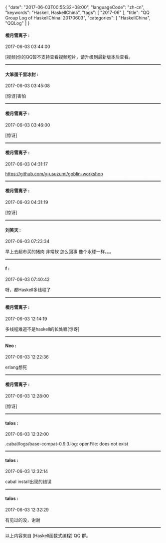 {
  "date": "2017-06-03T00:55:32+08:00",
  "languageCode": "zh-cn",
  "keywords": "Haskell, HaskellChina",
  "tags": [
    "2017-06"
  ],
  "title": "QQ Group Log of HaskellChina: 20170603",
  "categories": [
    "HaskellChina", "QQLog"
  ]
}



#### 橙月雪离子 :

<span class="article-duration">2017-06-03 03:44:00</span>

[视频]你的QQ暂不支持查看视频短片，请升级到最新版本后查看。

<hr style="border-top: 1px dotted grey;width:99%"/>



#### 大笨蛋千里冰封 :

<span class="article-duration">2017-06-03 03:45:08</span>

[惊讶]害怕

<hr style="border-top: 1px dotted grey;width:99%"/>



#### 橙月雪离子 :

<span class="article-duration">2017-06-03 03:46:00</span>

[惊讶]

<hr style="border-top: 1px dotted grey;width:99%"/>



#### 橙月雪离子 :

<span class="article-duration">2017-06-03 04:31:17</span>

https://github.com/y-usuzumi/goblin-workshop

<hr style="border-top: 1px dotted grey;width:99%"/>



#### 橙月雪离子 :

<span class="article-duration">2017-06-03 04:31:19</span>

[惊讶]

<hr style="border-top: 1px dotted grey;width:99%"/>



#### 刘笑天 :

<span class="article-duration">2017-06-03 07:23:34</span>

早上去超市买的猪肉  非常软  怎么回事  像个水球一样。。。

<hr style="border-top: 1px dotted grey;width:99%"/>



#### f :

<span class="article-duration">2017-06-03 07:40:42</span>

呀，都Haskell多线程了

<hr style="border-top: 1px dotted grey;width:99%"/>



#### 橙月雪离子 :

<span class="article-duration">2017-06-03 12:14:19</span>

多线程难道不是haskell的长处嘛[惊讶]

<hr style="border-top: 1px dotted grey;width:99%"/>



#### Neo :

<span class="article-duration">2017-06-03 12:22:36</span>

erlang想死

<hr style="border-top: 1px dotted grey;width:99%"/>



#### 橙月雪离子 :

<span class="article-duration">2017-06-03 12:28:00</span>

[惊讶]

<hr style="border-top: 1px dotted grey;width:99%"/>



#### talos :

<span class="article-duration">2017-06-03 12:32:00</span>

.cabal/logs/base-compat-0.9.3.log: openFile: does not exist

<hr style="border-top: 1px dotted grey;width:99%"/>



#### talos :

<span class="article-duration">2017-06-03 12:32:14</span>

cabal install出现的错误

<hr style="border-top: 1px dotted grey;width:99%"/>



#### talos :

<span class="article-duration">2017-06-03 12:32:29</span>

有见过的没，谢谢

<hr style="border-top: 1px dotted grey;width:99%"/>




以上内容来自 [Haskell函数式编程] QQ 群。

